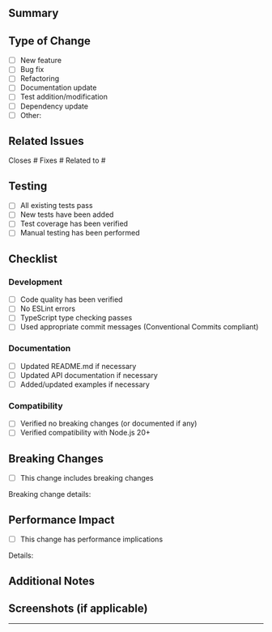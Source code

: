 ## Summary

<!-- Please describe the purpose and changes of this pull request concisely -->

## Type of Change

<!-- Please check all relevant options -->
- [ ] New feature
- [ ] Bug fix
- [ ] Refactoring
- [ ] Documentation update
- [ ] Test addition/modification
- [ ] Dependency update
- [ ] Other:

## Related Issues

<!-- Link related issues using the following format -->
Closes #
Fixes #
Related to #

## Testing

<!-- Please provide information about testing -->
- [ ] All existing tests pass
- [ ] New tests have been added
- [ ] Test coverage has been verified
- [ ] Manual testing has been performed

## Checklist

<!-- Please verify the following before merging -->

### Development

- [ ] Code quality has been verified
- [ ] No ESLint errors
- [ ] TypeScript type checking passes
- [ ] Used appropriate commit messages (Conventional Commits compliant)

### Documentation

- [ ] Updated README.md if necessary
- [ ] Updated API documentation if necessary
- [ ] Added/updated examples if necessary

### Compatibility

- [ ] Verified no breaking changes (or documented if any)
- [ ] Verified compatibility with Node.js 20+

## Breaking Changes

<!-- If there are breaking changes, please provide details -->
- [ ] This change includes breaking changes

Breaking change details:

<!-- Describe what changed and how to migrate -->

## Performance Impact

<!-- If there are performance implications, please describe -->
- [ ] This change has performance implications

Details:

<!-- Include benchmark results if available -->

## Additional Notes

<!-- Any additional information you'd like to share -->

## Screenshots (if applicable)

<!-- Attach screenshots if there are UI changes -->

---

<!-- Please merge only after all checks are completed and reviewed -->
